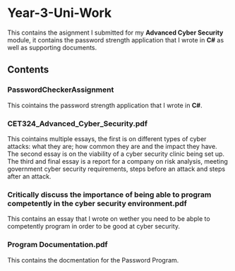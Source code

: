 # Year-3-Uni-Work
This contains the asignment I submitted for my **Advanced Cyber Security** module, it contains the password strength application that I wrote in **C#** as well as supporting documents.

## Contents

### PasswordCheckerAssignment
This cointains the password strength application that I wrote in **C#**.

### CET324_Advanced_Cyber_Security.pdf
This cointains multiple essays, the first is on different types of cyber attacks: what they are; how common they are and the impact they have. The second essay is on the viability of a cyber security clinic being set up. The third and final essay is a report for a company on risk analysis, meeting government cyber security requirements, steps before an attack and steps after an attack.

### Critically discuss the importance of being able to program competently in the cyber security environment.pdf
This contains an essay that I wrote on wether you need to be abple to competently program in order to be good at cyber security.

### Program Documentation.pdf
This contains the docmentation for the Password Program.
